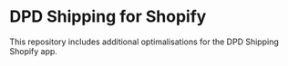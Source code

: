 DPD Shipping for Shopify
=====================

This repository includes additional optimalisations for the DPD Shipping Shopify app.
